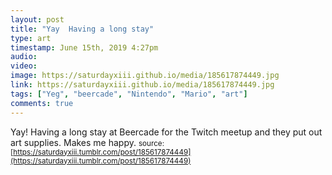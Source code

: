 ```yaml
---
layout: post
title: "Yay  Having a long stay"
type: art
timestamp: June 15th, 2019 4:27pm
audio: 
video: 
image: https://saturdayxiii.github.io/media/185617874449.jpg
link: https://saturdayxiii.github.io/media/185617874449.jpg
tags: ["Yeg", "beercade", "Nintendo", "Mario", "art"]
comments: true
---
```

Yay!  Having a long stay at Beercade for the Twitch meetup and they put out art supplies.  Makes me happy.
<small>source: [https://saturdayxiii.tumblr.com/post/185617874449](https://saturdayxiii.tumblr.com/post/185617874449)</small>